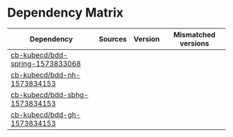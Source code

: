# Dependency Matrix

Dependency | Sources | Version | Mismatched versions
---------- | ------- | ------- | -------------------
[cb-kubecd/bdd-spring-1573833068](https://github.com/cb-kubecd/bdd-spring-1573833068.git) |  | []() | 
[cb-kubecd/bdd-nh-1573834153](https://github.com/cb-kubecd/bdd-nh-1573834153.git) |  | []() | 
[cb-kubecd/bdd-sbhg-1573834153](https://github.com/cb-kubecd/bdd-sbhg-1573834153.git) |  | []() | 
[cb-kubecd/bdd-gh-1573834153](https://github.com/cb-kubecd/bdd-gh-1573834153.git) |  | []() | 
